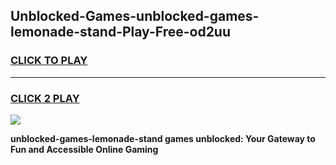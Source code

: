
## Unblocked-Games-unblocked-games-lemonade-stand-Play-Free-od2uu
<h3>
<a href="https://premium76.site?title=unblocked-games-lemonade-stand&ref=22A">CLICK TO PLAY</a></h3>
<hr>

<h3>
<a href="https://premium76.site?title=unblocked-games-lemonade-stand&ref=22A">CLICK 2 PLAY</a>
  
</h3>

<a href="https://premium76.site?title=unblocked-games-lemonade-stand&ref=22A"><img src="https://clearcache.store/games.png"></a>


**unblocked-games-lemonade-stand games unblocked: Your Gateway to Fun and Accessible Online Gaming**
